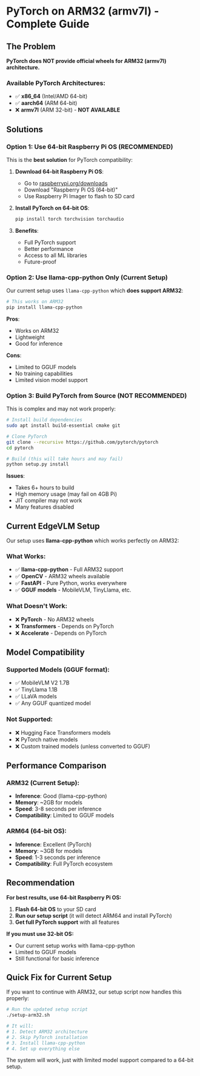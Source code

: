 # PyTorch on ARM32 (armv7l) - Complete Guide

## The Problem

**PyTorch does NOT provide official wheels for ARM32 (armv7l) architecture.**

### Available PyTorch Architectures:
- ✅ **x86_64** (Intel/AMD 64-bit)
- ✅ **aarch64** (ARM 64-bit) 
- ❌ **armv7l** (ARM 32-bit) - **NOT AVAILABLE**

## Solutions

### Option 1: Use 64-bit Raspberry Pi OS (RECOMMENDED)

This is the **best solution** for PyTorch compatibility:

1. **Download 64-bit Raspberry Pi OS**:
   - Go to [raspberrypi.org/downloads](https://www.raspberrypi.org/downloads/)
   - Download "Raspberry Pi OS (64-bit)"
   - Use Raspberry Pi Imager to flash to SD card

2. **Install PyTorch on 64-bit OS**:
   ```bash
   pip install torch torchvision torchaudio
   ```

3. **Benefits**:
   - Full PyTorch support
   - Better performance
   - Access to all ML libraries
   - Future-proof

### Option 2: Use llama-cpp-python Only (Current Setup)

Our current setup uses `llama-cpp-python` which **does support ARM32**:

```bash
# This works on ARM32
pip install llama-cpp-python
```

**Pros**:
- Works on ARM32
- Lightweight
- Good for inference

**Cons**:
- Limited to GGUF models
- No training capabilities
- Limited vision model support

### Option 3: Build PyTorch from Source (NOT RECOMMENDED)

This is complex and may not work properly:

```bash
# Install build dependencies
sudo apt install build-essential cmake git

# Clone PyTorch
git clone --recursive https://github.com/pytorch/pytorch
cd pytorch

# Build (this will take hours and may fail)
python setup.py install
```

**Issues**:
- Takes 6+ hours to build
- High memory usage (may fail on 4GB Pi)
- JIT compiler may not work
- Many features disabled

## Current EdgeVLM Setup

Our setup uses **llama-cpp-python** which works perfectly on ARM32:

### What Works:
- ✅ **llama-cpp-python** - Full ARM32 support
- ✅ **OpenCV** - ARM32 wheels available
- ✅ **FastAPI** - Pure Python, works everywhere
- ✅ **GGUF models** - MobileVLM, TinyLlama, etc.

### What Doesn't Work:
- ❌ **PyTorch** - No ARM32 wheels
- ❌ **Transformers** - Depends on PyTorch
- ❌ **Accelerate** - Depends on PyTorch

## Model Compatibility

### Supported Models (GGUF format):
- ✅ MobileVLM V2 1.7B
- ✅ TinyLlama 1.1B
- ✅ LLaVA models
- ✅ Any GGUF quantized model

### Not Supported:
- ❌ Hugging Face Transformers models
- ❌ PyTorch native models
- ❌ Custom trained models (unless converted to GGUF)

## Performance Comparison

### ARM32 (Current Setup):
- **Inference**: Good (llama-cpp-python)
- **Memory**: ~2GB for models
- **Speed**: 3-8 seconds per inference
- **Compatibility**: Limited to GGUF models

### ARM64 (64-bit OS):
- **Inference**: Excellent (PyTorch)
- **Memory**: ~3GB for models
- **Speed**: 1-3 seconds per inference
- **Compatibility**: Full PyTorch ecosystem

## Recommendation

**For best results, use 64-bit Raspberry Pi OS:**

1. **Flash 64-bit OS** to your SD card
2. **Run our setup script** (it will detect ARM64 and install PyTorch)
3. **Get full PyTorch support** with all features

**If you must use 32-bit OS:**
- Our current setup works with llama-cpp-python
- Limited to GGUF models
- Still functional for basic inference

## Quick Fix for Current Setup

If you want to continue with ARM32, our setup script now handles this properly:

```bash
# Run the updated setup script
./setup-arm32.sh

# It will:
# 1. Detect ARM32 architecture
# 2. Skip PyTorch installation
# 3. Install llama-cpp-python
# 4. Set up everything else
```

The system will work, just with limited model support compared to a 64-bit setup.

